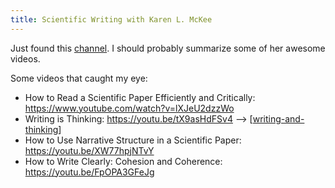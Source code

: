 ```yaml
---
title: Scientific Writing with Karen L. McKee
---
```


Just found this [channel](https://www.youtube.com/channel/UCNDEeAVnl0p1Wj5ngF8JlMA). I should probably summarize some of her awesome videos.

Some videos that caught my eye:

- How to Read a Scientific Paper Efficiently and Critically: https://www.youtube.com/watch?v=lXJeU2dzzWo
- Writing is Thinking: https://youtu.be/tX9asHdFSv4 --> [[writing-and-thinking]]
- How to Use Narrative Structure in a Scientific Paper: https://youtu.be/XW77hpjNTvY 
- How to Write Clearly: Cohesion and Coherence: https://youtu.be/FpOPA3GFeJg 


[//begin]: # "Autogenerated link references for markdown compatibility"
[writing-and-thinking]: .././bubbles/writing-and-thinking "writing-and-thinking"
[//end]: # "Autogenerated link references"

